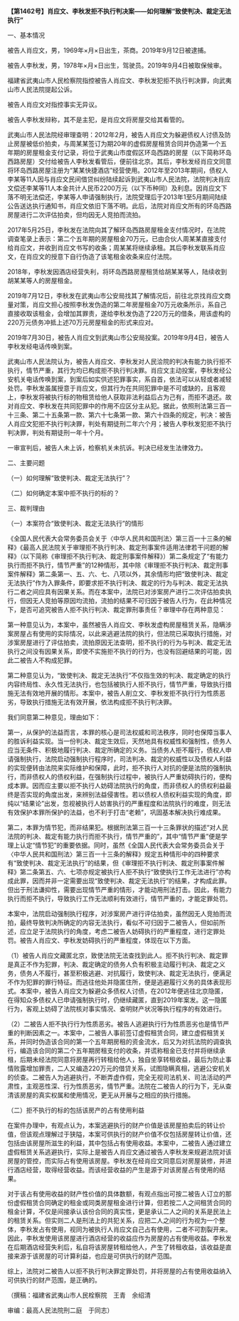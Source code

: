 **【第1462号】肖应文、李秋发拒不执行判决案——如何理解“致使判决、裁定无法执行”**

一、基本情况

被告人肖应文，男，1969年×月×日出生，茶商。2019年9月12日被逮捕。

被告人李秋发，男，1978年×月×日出生，驾驶员。2019年9月4日被取保候审。

福建省武夷山市人民检察院指控被告人肖应文、李秋发犯拒不执行判决罪，向武夷山市人民法院提起公诉。

被告人肖应文对指控事实无异议。

被告人李秋发辩称，其不是主犯，是肖应文将房屋交给其看管的。

武夷山市人民法院经审理查明：2012年2月，被告人肖应文为躲避债权人讨债及防止房屋被低价拍卖，与周某某签订为期20年的虚假房屋租赁合同并伪造第一个五年期的房屋租金支付记录，将位于武夷山市度假区环岛西路的房屋（以下简称环岛西路房屋）交付给被告人李秋发看管后，便前往北京。其后，李秋发经肖应文同意将环岛西路房屋注册为“某某快捷酒店”经营使用。2012年至2013年期间，债权人李某等11人因与肖应文民间借贷纠纷陆续起诉到武夷山市人民法院，法院判决肖应文偿还李某等11人本金共计人民币2200万元（以下币种同）及利息。因肖应文下落不明无法偿还，李某等人申请强制执行，法院受理后于2013年1至5月期间陆续公告送达执行通知书，肖应文依旧下落不明。此后，法院对肖应文所有的环岛西路房屋进行二次评估拍卖，但均因无人竞拍而流拍。

2017年5月25日，李秋发在法院向其了解环岛西路房屋租金支付情况时，在法院调查笔录上表示：第二个五年期的房屋租金70万元，已由合伙人周某某直接支付给肖应文，并收到肖应文书写的收条；周某某将继续承租。其后李秋发联系肖应文，在肖应文的授意下自行伪造了该笔租金收条来应付法院。

2018年，李秋发因酒店经营失利，将环岛西路房屋租赁给胡某某等人，陆续收到胡某某等人的房屋租金。

2019年7月12日，李秋发在武夷山市公安局找其了解情况后，前往北京找肖应文商量对策，肖应文担心按照李秋发伪造的第二年房屋租金70万元收条所示，系自己直接收取该租金，会增加其罪责，遂给李秋发伪造了220万元的借条，用该虚构的220万元债务冲抵上述70万元房屋租金的形式来应对。

2019年7月30日，被告人肖应文到武夷山市公安局投案。2019年9月4日，被告人李秋发经电话传唤到案。

武夷山市人民法院认为，被告人肖应文、李秋发对人民浍院的判决有能力执行拒不执行，情节严重，其行为均已构成拒不执行判决罪。肖应文主动投案，李秋发经公安机关电话传唤到案，到案后如实供述犯罪事实，系自首，依法可以从轻或者减轻处罚。李秋发虽属授意于肖应文，但其行为在共同犯罪中是不可或缺的，且客观上，李秋发将被执行标的物租赁给他人获取非法利益后占为己有，而拒不退还。故对肖应文、李秋发在共同犯罪中的作用不应区分主从犯。据此，依照刑法第三百一十三条、第二十五条第一款、第六十七条第一款、第六十四条的规定，判决：被告人肖应文犯拒不执行判决罪，判处有期徒刑二年六个月；被告人李秋发犯拒不执行判决罪，判处有期徒刑一年十个月。

一审宣判后，被告人未上诉，检察机关未抗诉。判决已经发生法律效力。

二、主要问题

（一）如何理解“致使判决、裁定无法执行”？

（二）如何确定本案中拒不执行的标的？

三、裁判理由

（一）本案符合“致使判决、裁定无法执行”的情形

《全国人民代表大会常务委员会关于〈中华人民共和国刑法〉第三百一十三条的解释》《最高人民法院关于审理拒不执行判决、裁定刑事案件适用法律若干问题的解释》（以下简称《审理拒不执行判决、裁定刑事案件解释》）第二条规定了“有能力执行而拒不执行，情节严重”的12种情形，其中除《审理拒不执行判决、裁定刑事案件解释》第二条第一、五、六、七、八项以外，其余情形均把“致使判决、裁定无法执行”作为入罪条件，即要求拒不执行判决、裁定的行为与判决、裁定无法执行二者之间应具有因果关系。而在本案中，法院已对涉案房产进行二次评估拍卖执行，但因无人竞拍等原因均流拍，流拍的结果不可归因于被告人行为，在此种情况下，是否可追究被告人拒不执行判决、裁定罪刑事责任？审理中存在两种意见：

第一种意见认为，本案中，虽然被告人肖应文、李秋发虚构房屋租赁关系，隐瞒涉案房屋占有使用的实际情况，以此来逃避法院的执行，但法院已采取执行措施，对涉案房屋进行了评估拍卖，流拍原因无法查明，拒不执行的行为与判决、裁定无法执行之间没有因果关系，即使不实施拒不执行的行为，也没有回避结果的可能，因此二被告人不构成犯罪。

第二种意见认为，“致使判决、裁定无法执行”不仅指生效的判决、裁定确定的执行内容终局性、永久性无法执行，也包括被执行人拒不执行，情节严重，导致执行措施无法有效地开展的情形。本案中，被告人削立文、李秋发拒不执行行为性质恶劣，导致执行措施无法有效开展，依法构成拒不执行判决罪。

我们同意第二种意见，理由如下：

第一，从保护的法益而言，本罪的核心是司法权威和司法秩序，同时也保障当事人的胜诉利益实现。当一份判决、裁定生效后，天然地具有权威性和强制性，债务人应当无条件、积极地履行判决、裁定所确定的义务。当债务人拒不履行，债权人申请强制执行，法院启动强制执行程序时，司法判决、裁定的权威性以及债权人利益的实现便转由法院来实际维护和保障，此时，拒不执行人对抗的便是法院的强制执行，而非债权人的债权利益，在强制执行过程中，被执行人严重妨碍执行的，便构成本罪。因而应主要以拒不执行人妨碍法院执行的角度，而非债权人的债权利益最终是否实现的角度出发，来辨别法益侵害性。若以债权人债权利益实现的角度，即纯以“结果论”出发，忽视被执行人妨害执行的严重程度和法院执行的难度，则无法有效保护本罪所保护的法益，也不利于打击“老赖”，巩固基本解决执行难成果。

第二，本罪为情节犯，而非结果犯。根据刑法第三百一十三条罪状的描述“对人民法院的判决、裁定有能力执行而拒不执行，情节严重的”，其中“情节严重”便是学理上认定“情节犯”的重要依据。同时，虽然《全国人民代表大会常务委员会关于〈中华人民共和国刑法〉第三百一十三条的解释》规定五种情形中的四种要求有“致使判决、裁定无法执行”的结果，但《审理拒不执行判决、裁定刑事案件解释》第二条第五、六、七项亦规定被执行人拒不执行“致使执行工作无法进行”亦构成此罪，因而并非一定需要出现“致使判决、裁定无法执行”的结果，才构成此罪。但出于刑法谦抑性，需要出现情节严重的情形，才能动用刑法打击。因此，有能力执行而拒不执行，导致执行工作无法顺利有效进行，情节严重的，才能定罪处罚。

本案中，法院启动强制执行程序，对涉案房产进行评估拍卖，虽然因无人竞拍而流拍，最终导致判决所确定的内容无法执行，看似不可归因于二被告人，但如前所述，应立足于法院执行的角度，考虑二被告人妨碍执行的严重程度，进行定罪处罚。被告人肖应文、李秋发妨碍执行的严重程度，体现在以下方面。

（1）被告人肖应文藏匿北京，致使法院无法查找到此人。拒不执行判决、裁定罪是真正不作为犯罪，判决、裁定确定的债务人负有积极主动履行判决、裁定之义务，债务人不履行，甚至积极逃避、对抗履行，致使判决、裁定无法执行，便满足不作为犯罪的罪行特征。而逃往他处并隐匿住所，便是逃避履行义务的具体表现形式。本案中，被告人肖应文为躲避众多债权人讨债，在2012年便逃往北京隐匿，在得知众多债权人已申请强制执行时，仍继续藏匿，直到2019年案发。这一隐匿行为，客观上妨碍了法院核对事实情况、查明财产状况等执行程序的有效进行。

（2）二被告人拒不执行行为性质恶劣。被告人逃避执行行为性质恶劣也是情节严重的判断因素之一。本案中，二被告人事前签订虚假租赁合同，建立虚假租赁关系，并同时伪造该合同的第一个五年期房租的资金流水，后又为对抗法院的调查执行，编造该合同的第二个五年期房租支付的收条，并谎称租金已支付并将继续承租，后期未经法院同意将房屋再行转租给他人，独自坐享转租收益，最后为防止事情败露增加罪责，二人又编造220万元的借贷关系，试图隐瞒真相，逃避公安机关的侦查。二被告人为逃避执行，不断弄虚作假，完全无视司法机关、司法活动的严肃性，主观恶性深、行为性质恶劣，情节严重。法院在二被告人的行为下，无从查清该房屋的真实权属和使用情况，更无从开展与之相应的执行措施。

（二）拒不执行的标的包括该房产的占有使用利益

在案件办理中，有观点认为，本案逃避执行的财产价值是该房屋拍卖后的转让价值，但该观点理解过于狭隘，本案可供执行的财产价值不仅包括房屋转让价值，还包括由该房屋所滋生的利益，其中包括占有使用收益。本案中，二被告人通过建立虚假租赁关系逃避执行，实际上是被告人肖应文通过被告人李秋发来规避法院对该房屋的管控，而实际占有使用该房屋。李秋发在经肖应文同意后对房屋装修，并进行酒店经营，取得经营收益。而该经营收益的产生是源于对该房屋占有使用的结果。

对于该占有使用收益的财产性价值的具体数额，有观点指出可按二被告人订立的那份虚假租赁合同确定的租金或同类房屋租金进行计算，但若按二人之间租赁合同的租金计算，不仅是间接承认该份合同的真实性，更是承认二人之间的关系是民法上的租赁关系。但实则二人是刑法上的共犯关系，应把二人之间的行为视为一个整体，李秋发占有使用，视同为被执行人肖应文自己占有使用，二者不可割裂开来。因此，李秋发使用该房屋进行酒店经营的收益应作为房屋的占有使用收益。李秋发在后期酒店经营失利后，私自将该房屋转租给他人，产生了转租收益，该收益是直接来源于该房屋的可计算利益，也应是可供执行的财产范围。

综上，法院对二被告人以拒不执行判决罪定罪处罚，并将房屋的占有使用收益纳入可供执行的财产范围，是正确的。

（撰稿：福建省武夷山市人民栓察院　王青　余绍清

审编：最高人民法院刑二庭　于同志）